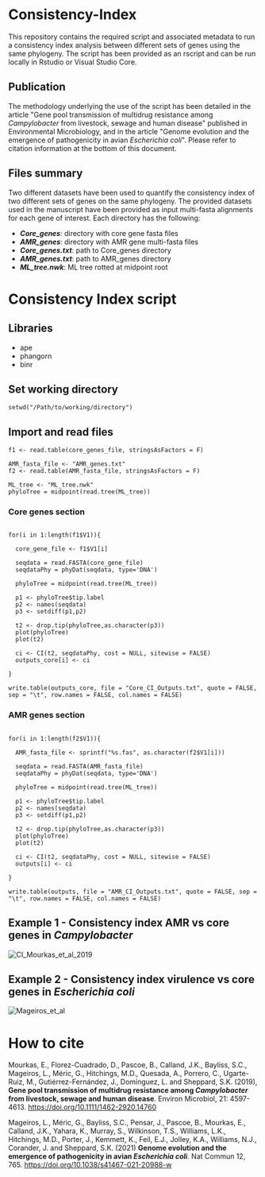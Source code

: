 # Consistency-Index
This repository contains the required script and associated metadata to run a consistency index analysis between different sets of genes using the same phylogeny.
The script has been provided as an rscript and can be run locally in Rstudio or Visual Studio Core.

## Publication
The methodology underlying the use of the script has been detailed in the article "Gene pool transmission of multidrug resistance among _Campylobacter_ from livestock, sewage and human disease" published in Environmental Microbiology,
and in the article "Genome evolution and the emergence of pathogenicity in avian _Escherichia coli_". Please refer to citation information at the bottom of this document.

## Files summary
Two different datasets have been used to quantify the consistency index of two different sets of genes on the same phylogeny. The provided datasets used in the manuscript have been provided as input multi-fasta alignments for each gene of interest.
Each directory has the following:
* **_Core_genes_**: directory with core gene fasta files
* **_AMR_genes_**: directory with AMR gene multi-fasta files
* **_Core_genes.txt_**: path to Core_genes directory
* **_AMR_genes.txt_**: path to AMR_genes directory
* **_ML_tree.nwk_**: ML tree rotted at midpoint root

# Consistency Index script
## Libraries
* ape
* phangorn
* binr

## Set working directory
```setwd("/Path/to/working/directory")```

## Import and read files
```core_genes_file <- "Core_genes.txt"
f1 <- read.table(core_genes_file, stringsAsFactors = F)

AMR_fasta_file <- "AMR_genes.txt"
f2 <- read.table(AMR_fasta_file, stringsAsFactors = F)

ML_tree <- "ML_tree.nwk"
phyloTree = midpoint(read.tree(ML_tree))
```
### Core genes section
```outputs_core <- NULL

for(i in 1:length(f1$V1)){
  
  core_gene_file <- f1$V1[i]
  
  seqdata = read.FASTA(core_gene_file)
  seqdataPhy = phyDat(seqdata, type='DNA')
  
  phyloTree = midpoint(read.tree(ML_tree))
  
  p1 <- phyloTree$tip.label
  p2 <- names(seqdata)
  p3 <- setdiff(p1,p2)
  
  t2 <- drop.tip(phyloTree,as.character(p3))
  plot(phyloTree)
  plot(t2)
  
  ci <- CI(t2, seqdataPhy, cost = NULL, sitewise = FALSE)
  outputs_core[i] <- ci
  
}

write.table(outputs_core, file = "Core_CI_Outputs.txt", quote = FALSE, sep = "\t", row.names = FALSE, col.names = FALSE)
```
### AMR genes section
```outputs <- NULL

for(i in 1:length(f2$V1)){
  
  AMR_fasta_file <- sprintf("%s.fas", as.character(f2$V1[i]))
  
  seqdata = read.FASTA(AMR_fasta_file)
  seqdataPhy = phyDat(seqdata, type='DNA')
  
  phyloTree = midpoint(read.tree(ML_tree))
  
  p1 <- phyloTree$tip.label
  p2 <- names(seqdata)
  p3 <- setdiff(p1,p2)
  
  t2 <- drop.tip(phyloTree,as.character(p3))
  plot(phyloTree)
  plot(t2)
  
  ci <- CI(t2, seqdataPhy, cost = NULL, sitewise = FALSE)
  outputs[i] <- ci
  
}

write.table(outputs, file = "AMR_CI_Outputs.txt", quote = FALSE, sep = "\t", row.names = FALSE, col.names = FALSE)
```
## Example 1 - Consistency index AMR vs core genes in _Campylobacter_ 
![CI_Mourkas_et_al_2019](https://github.com/evangelosmourkas/Consistency-Index/assets/73548463/a0a9e030-bb01-404b-b4de-e14f4262d446)

## Example 2 - Consistency index virulence vs core genes in _Escherichia coli_
![Mageiros_et_al](https://github.com/evangelosmourkas/Consistency-Index/assets/73548463/6b3351ed-b9ee-4b5d-89f9-c74b9040bf41)

# How to cite
Mourkas, E., Florez-Cuadrado, D., Pascoe, B., Calland, J.K., Bayliss, S.C., Mageiros, L., Méric, G., Hitchings, M.D., Quesada, A., Porrero, C., Ugarte-Ruiz, M., Gutiérrez-Fernández, J., Domínguez, L. and Sheppard, S.K. (2019), **Gene pool transmission of multidrug resistance among _Campylobacter_ from livestock, sewage and human disease**. Environ Microbiol, 21: 4597-4613. https://doi.org/10.1111/1462-2920.14760

Mageiros, L., Méric, G., Bayliss, S.C., Pensar, J., Pascoe, B., Mourkas, E., Calland, J.K., Yahara, K., Murray, S., Wilkinson, T.S., Williams, L.K., Hitchings, M.D., Porter, J., Kemmett, K., Feil, E.J., Jolley, K.A., Williams, N.J., Corander, J. and Sheppard, S.K. (2021) **Genome evolution and the emergence of pathogenicity in avian _Escherichia coli_**. Nat Commun 12, 765. https://doi.org/10.1038/s41467-021-20988-w
